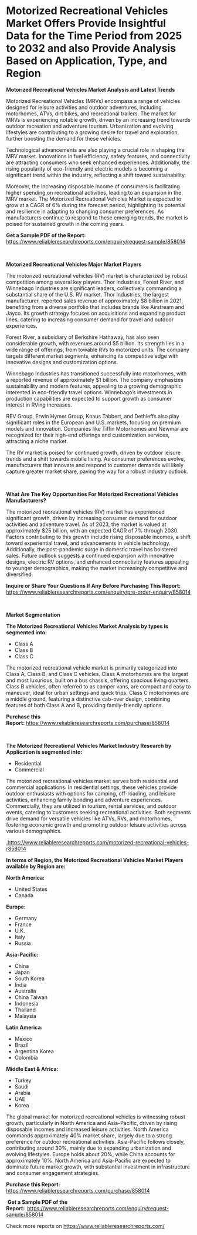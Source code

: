 <p><h1>Motorized Recreational Vehicles Market Offers Provide Insightful Data for the Time Period from 2025 to 2032 and also Provide Analysis Based on Application, Type, and Region</h1></p><p><strong>Motorized Recreational Vehicles Market Analysis and Latest Trends</strong></p>
<p><p>Motorized Recreational Vehicles (MRVs) encompass a range of vehicles designed for leisure activities and outdoor adventures, including motorhomes, ATVs, dirt bikes, and recreational trailers. The market for MRVs is experiencing notable growth, driven by an increasing trend towards outdoor recreation and adventure tourism. Urbanization and evolving lifestyles are contributing to a growing desire for travel and exploration, further boosting the demand for these vehicles. </p><p>Technological advancements are also playing a crucial role in shaping the MRV market. Innovations in fuel efficiency, safety features, and connectivity are attracting consumers who seek enhanced experiences. Additionally, the rising popularity of eco-friendly and electric models is becoming a significant trend within the industry, reflecting a shift toward sustainability.</p><p>Moreover, the increasing disposable income of consumers is facilitating higher spending on recreational activities, leading to an expansion in the MRV market. The Motorized Recreational Vehicles Market is expected to grow at a CAGR of 6% during the forecast period, highlighting its potential and resilience in adapting to changing consumer preferences. As manufacturers continue to respond to these emerging trends, the market is poised for sustained growth in the coming years.</p></p>
<p><strong>Get a Sample PDF of the Report:&nbsp;</strong> <a href="https://www.reliableresearchreports.com/enquiry/request-sample/858014?utm_campaign=2219&utm_medium=2&utm_source=Github&utm_content=ia&utm_term=30032025&utm_id=motorized-recreational-vehicles">https://www.reliableresearchreports.com/enquiry/request-sample/858014</a></p>
<p>&nbsp;</p>
<p><strong>Motorized Recreational Vehicles Major Market Players</strong></p>
<p><p>The motorized recreational vehicles (RV) market is characterized by robust competition among several key players. Thor Industries, Forest River, and Winnebago Industries are significant leaders, collectively commanding a substantial share of the U.S. RV market. Thor Industries, the largest manufacturer, reported sales revenue of approximately $8 billion in 2021, benefiting from a diverse portfolio that includes brands like Airstream and Jayco. Its growth strategy focuses on acquisitions and expanding product lines, catering to increasing consumer demand for travel and outdoor experiences.</p><p>Forest River, a subsidiary of Berkshire Hathaway, has also seen considerable growth, with revenues around $5 billion. Its strength lies in a wide range of offerings, from towable RVs to motorized units. The company targets different market segments, enhancing its competitive edge with innovative designs and customization options.</p><p>Winnebago Industries has transitioned successfully into motorhomes, with a reported revenue of approximately $1 billion. The company emphasizes sustainability and modern features, appealing to a growing demographic interested in eco-friendly travel options. Winnebago’s investments in production capabilities are expected to support growth as consumer interest in RVing increases.</p><p>REV Group, Erwin Hymer Group, Knaus Tabbert, and Dethleffs also play significant roles in the European and U.S. markets, focusing on premium models and innovation. Companies like Tiffin Motorhomes and Newmar are recognized for their high-end offerings and customization services, attracting a niche market.</p><p>The RV market is poised for continued growth, driven by outdoor leisure trends and a shift towards mobile living. As consumer preferences evolve, manufacturers that innovate and respond to customer demands will likely capture greater market share, paving the way for a robust industry outlook.</p></p>
<p>&nbsp;</p>
<p><strong>What Are The Key Opportunities For Motorized Recreational Vehicles Manufacturers?</strong></p>
<p><p>The motorized recreational vehicles (RV) market has experienced significant growth, driven by increasing consumer demand for outdoor activities and adventure travel. As of 2023, the market is valued at approximately $25 billion, with an expected CAGR of 7% through 2030. Factors contributing to this growth include rising disposable incomes, a shift toward experiential travel, and advancements in vehicle technology. Additionally, the post-pandemic surge in domestic travel has bolstered sales. Future outlook suggests a continued expansion with innovative designs, electric RV options, and enhanced connectivity features appealing to younger demographics, making the market increasingly competitive and diversified.</p></p>
<p><strong>Inquire or Share Your Questions If Any Before Purchasing This Report:</strong> <a href="https://www.reliableresearchreports.com/enquiry/pre-order-enquiry/858014?utm_campaign=2219&utm_medium=2&utm_source=Github&utm_content=ia&utm_term=30032025&utm_id=motorized-recreational-vehicles">https://www.reliableresearchreports.com/enquiry/pre-order-enquiry/858014</a></p>
<p>&nbsp;</p>
<p><strong>Market Segmentation</strong></p>
<p><strong>The Motorized Recreational Vehicles Market Analysis by types is segmented into:</strong></p>
<p><ul><li>Class A</li><li>Class B</li><li>Class C</li></ul></p>
<p><p>The motorized recreational vehicle market is primarily categorized into Class A, Class B, and Class C vehicles. Class A motorhomes are the largest and most luxurious, built on a bus chassis, offering spacious living quarters. Class B vehicles, often referred to as camper vans, are compact and easy to maneuver, ideal for urban settings and quick trips. Class C motorhomes are a middle ground, featuring a distinctive cab-over design, combining features of both Class A and B, providing family-friendly options.</p></p>
<p><strong>Purchase this Report:&nbsp;</strong><a href="https://www.reliableresearchreports.com/purchase/858014?utm_campaign=2219&utm_medium=2&utm_source=Github&utm_content=ia&utm_term=30032025&utm_id=motorized-recreational-vehicles">https://www.reliableresearchreports.com/purchase/858014</a></p>
<p>&nbsp;</p>
<p><strong>The Motorized Recreational Vehicles Market Industry Research by Application is segmented into:</strong></p>
<p><ul><li>Residential</li><li>Commercial</li></ul></p>
<p><p>The motorized recreational vehicles market serves both residential and commercial applications. In residential settings, these vehicles provide outdoor enthusiasts with options for camping, off-roading, and leisure activities, enhancing family bonding and adventure experiences. Commercially, they are utilized in tourism, rental services, and outdoor events, catering to customers seeking recreational activities. Both segments drive demand for versatile vehicles like ATVs, RVs, and motorhomes, fostering economic growth and promoting outdoor leisure activities across various demographics.</p></p>
<p><a href="https://www.reliableresearchreports.com/motorized-recreational-vehicles-r858014?utm_campaign=2219&utm_medium=2&utm_source=Github&utm_content=ia&utm_term=30032025&utm_id=motorized-recreational-vehicles">&nbsp;https://www.reliableresearchreports.com/motorized-recreational-vehicles-r858014</a></p>
<p><strong>In terms of Region, the Motorized Recreational Vehicles Market Players available by Region are:</strong></p>
<p>
    <p> <strong> North America: </strong>
        <ul>
            <li>United States</li>
            <li>Canada</li>
        </ul>
        </p> 
    <p> <strong> Europe: </strong>
        <ul>
            <li>Germany</li>
            <li>France</li>
            <li>U.K.</li>
            <li>Italy</li>
            <li>Russia</li>
        </ul>
        </p> 
    <p> <strong> Asia-Pacific: </strong>
        <ul>
            <li>China</li>
            <li>Japan</li>
            <li>South Korea</li>
            <li>India</li>
            <li>Australia</li>
            <li>China Taiwan</li>
            <li>Indonesia</li>
            <li>Thailand</li>
            <li>Malaysia</li>
        </ul>
        </p> 
    <p> <strong> Latin America: </strong>
        <ul>
            <li>Mexico</li>
            <li>Brazil</li>
            <li>Argentina Korea</li>
            <li>Colombia</li>
        </ul>
        </p> 
    <p> <strong> Middle East & Africa: </strong>
        <ul>
            <li>Turkey</li>
            <li>Saudi</li>
            <li>Arabia</li>
            <li>UAE</li>
            <li>Korea</li>
        </ul>
    </p>
    </p>
<p><p>The global market for motorized recreational vehicles is witnessing robust growth, particularly in North America and Asia-Pacific, driven by rising disposable incomes and increased leisure activities. North America commands approximately 40% market share, largely due to a strong preference for outdoor recreational activities. Asia-Pacific follows closely, contributing around 30%, mainly due to expanding urbanization and evolving lifestyles. Europe holds about 20%, while China accounts for approximately 10%. North America and Asia-Pacific are expected to dominate future market growth, with substantial investment in infrastructure and consumer engagement strategies.</p></p>
<p><strong>Purchase this Report: </strong><a href="https://www.reliableresearchreports.com/purchase/858014?utm_campaign=2219&utm_medium=2&utm_source=Github&utm_content=ia&utm_term=30032025&utm_id=motorized-recreational-vehicles">https://www.reliableresearchreports.com/purchase/858014</a></p>
<p>&nbsp;<strong>Get a Sample PDF of the Report:&nbsp;&nbsp;</strong><a href="https://www.reliableresearchreports.com/enquiry/request-sample/858014?utm_campaign=2219&utm_medium=2&utm_source=Github&utm_content=ia&utm_term=30032025&utm_id=motorized-recreational-vehicles">https://www.reliableresearchreports.com/enquiry/request-sample/858014</a></p>
<p><strong></strong></p>
<p>Check more reports on <a href="https://www.reliableresearchreports.com/?utm_campaign=2219&utm_medium=2&utm_source=Github&utm_content=ia&utm_term=30032025&utm_id=motorized-recreational-vehicles">https://www.reliableresearchreports.com/</a></p>